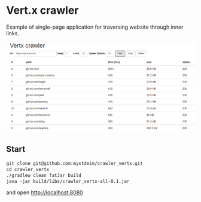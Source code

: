 # Vert.x crawler

Example of single-page application for traversing website through inner links. 

![Screenshot](https://raw.githubusercontent.com/mystdeim/crawler_vertx/master/doc/screenshot.png)

## Start

```
git clone git@github.com:mystdeim/crawler_vertx.git
cd crawler_vertx
./gradlew clean fatJar build
java -jar build/libs/crawler_vertx-all-0.1.jar
```
and open [http://localhost:8080](http://localhost:8080)

